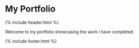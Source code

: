# My Portfolio

{% include header.html %}

Welcome to my portfolio showcasing the work i have completed.

{% include footer.html %}

